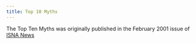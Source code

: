 ```yaml
---
title: Top 10 Myths
---
```


The Top Ten Myths was originally published in the February 2001 issue of [<span class="caps">ISNA</span> News][1]

 [1]: /library/hwa.%5Cn